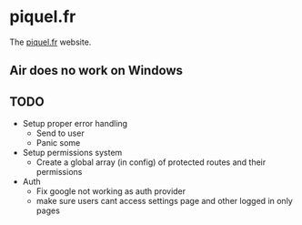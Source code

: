 # piquel.fr

The [piquel.fr](https://piquel.fr) website.

## Air does no work on Windows

## TODO

- Setup proper error handling
  - Send to user
  - Panic some
- Setup permissions system
  - Create a global array (in config) of protected routes and their permissions
- Auth
  - Fix google not working as auth provider
  - make sure users cant access settings page and other logged in only pages
